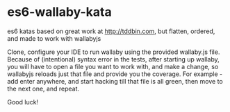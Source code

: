# es6-wallaby-kata
es6 katas based on great work at http://tddbin.com, but flatten, ordered, and made to work with wallabyjs

Clone, configure your IDE to run wallaby using the provided wallaby.js file. Because of (intentional) syntax error in the tests, after starting up wallaby, you will have to open a file you want to work with, and make a change, so wallabyjs reloads just that file and provide you the coverage. For example - add enter anywhere, and start hacking till that file is all green, then move to the next one, and repeat.

Good luck!
